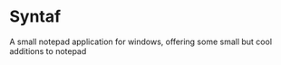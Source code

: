 # Syntaf
A small notepad application for windows, offering some small but cool additions to notepad
